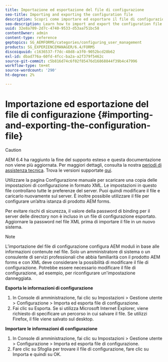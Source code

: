 ```yaml
---
title: Importazione ed esportazione del file di configurazione
seo-title: Importing and exporting the configuration file
description: Scopri come importare ed esportare il file di configurazione per modificare le preferenze del server o configurare un’altra istanza di prodotto AEM forms.
seo-description: Learn how to import and export the configuration file in order to edit server preferences or configure another AEM forms product instance.
uuid: 32e8a709-2d7c-4740-9533-d53aa751bc58
contentOwner: admin
content-type: reference
geptopics: SG_AEMFORMS/categories/configuring_user_management
products: SG_EXPERIENCEMANAGER/6.4/FORMS
discoiquuid: c1636537-f7dc-48d8-a3f0-9052bcd28b62
exl-id: dbad776a-60fd-4fcc-ba2a-a2f379f5462c
source-git-commit: c5b816d74c6f02f85476d16868844f39b4c47996
workflow-type: tm+mt
source-wordcount: '290'
ht-degree: 2%

---
```


# Importazione ed esportazione del file di configurazione {#importing-and-exporting-the-configuration-file}

>[!CAUTION]
>
>AEM 6.4 ha raggiunto la fine del supporto esteso e questa documentazione non viene più aggiornata. Per maggiori dettagli, consulta la nostra [periodi di assistenza tecnica](https://helpx.adobe.com/it/support/programs/eol-matrix.html). Trova le versioni supportate [qui](https://experienceleague.adobe.com/docs/).

Utilizzare la pagina Configurazione manuale per scaricare una copia delle impostazioni di configurazione in formato XML. Le impostazioni in questo file controllano tutte le preferenze del server. Puoi quindi modificare il file e caricarlo nuovamente sul server. È inoltre possibile utilizzare il file per configurare un’altra istanza di prodotto AEM forms.

Per evitare rischi di sicurezza, il valore della password di binding per il server delle directory non è incluso in un file di configurazione esportato. Aggiornare la password nel file XML prima di importare il file in un nuovo sistema.

>[!NOTE]
>
>L’importazione del file di configurazione configura AEM moduli in base alle informazioni contenute nel file. Solo un amministratore di sistema o un consulente di servizi professionali che abbia familiarità con il prodotto AEM forms e con XML deve considerare la possibilità di modificare il file di configurazione. Potrebbe essere necessario modificare il file di configurazione, ad esempio, per riconfigurare un&#39;impostazione danneggiata.

**Esporta le informazioni di configurazione**

1. In Console di amministrazione, fai clic su Impostazioni > Gestione utente > Configurazione > Importa ed esporta file di configurazione.
1. Fai clic su Esporta. Se si utilizza Microsoft Internet Explorer, viene richiesto di specificare un percorso in cui salvare il file. Se utilizzi Firefox, il file viene salvato sul desktop.

**Importare le informazioni di configurazione**

1. In Console di amministrazione, fai clic su Impostazioni > Gestione utente > Configurazione > Importa ed esporta file di configurazione.
1. Fare clic su Sfoglia per trovare il file di configurazione, fare clic su Importa e quindi su OK.
